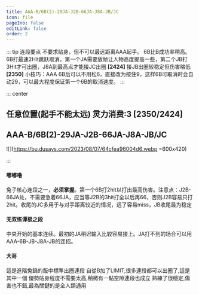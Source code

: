 ```yaml
---
title: AAA-B/6B(2)-29JA-J2B-66JA-J8A-JB/JC
icon: file
pageIno: false
editLink: false
order: 2
---
```


::: tip 连段要点
不要求贴身，但不可以最远距离AAA起手。
6B比B成功率稍高。6B打最速2Hit跳跃取消，第一个JA需要放帧让人物高度提高一些，第二个JB打3Hit才可出圈，J8A到最高点才能接JC出圈 **[2424]** 接JB出圈较稳定但伤害略低 **[2350]**
小技巧：AAA 6B后可以不用松6，直接改为按住9，这样6B可取消时会自动29，可以最大程度保证第一个6B的取消速度。
:::

::: center
## **任意位置(起手不能太远) 灵力消费:3 [2350/2424]**
## **AAA-B/6B(2)-29JA-J2B-66JA-J8A-JB/JC**

![](https://bu.dusays.com/2023/08/07/64cfea96004d6.webp =600x420)

:::


#### **嘟嘟噜**
兔子核心连段之一，**必须掌握**。第一个6B打2hit以打出最高伤害。注意点：J2B-66JA处，不需要急着66JA，应当等J2B的3hit打全以后再66，否则J2B容易只打2hit。收尾的JC多用于与对手距离较近的情况，远了容易miss，JB收尾最为稳定

#### **无双练谭极之段**
中央开始的基本连续。最初的JA稍迟输入比较容易接上。JA打不到的场合可以用AAA-6B-JB-J8A-JB的连招。


#### **大哥**
這是進階兔鍋的版中標準出圈連段 
自從B加了LIMIT,很多連段都可以出圈了,這是其中一個 
優勢貼身程度不需要太高,稍微有一點空隙連段也成立 
熟練了很穩定,傷害也不錯,最為關鍵的是全人類通用